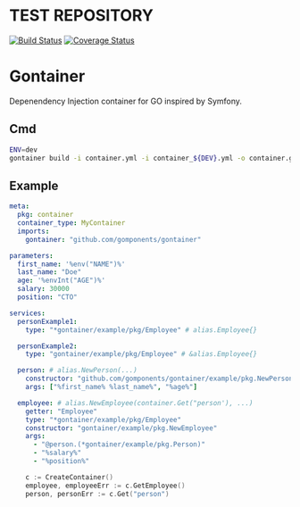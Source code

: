 # TEST REPOSITORY

[![Build Status](https://github.com/gomponents/gontainer/workflows/Tests/badge.svg?branch=master)](https://github.com/gomponents/gontainer/actions?query=workflow%3AGo)
[![Coverage Status](https://coveralls.io/repos/github/gomponents/gontainer/badge.svg?branch=master)](https://coveralls.io/github/gomponents/gontainer?branch=master)

# Gontainer

Depenendency Injection container for GO inspired by Symfony.

## Cmd

```bash
ENV=dev
gontainer build -i container.yml -i container_${DEV}.yml -o container.go
```

## Example

```yaml
meta:
  pkg: container
  container_type: MyContainer
  imports:
    gontainer: "github.com/gomponents/gontainer"

parameters:
  first_name: '%env("NAME")%'
  last_name: "Doe"
  age: '%envInt("AGE")%'
  salary: 30000
  position: "CTO"

services:
  personExample1:
    type: "*gontainer/example/pkg/Employee" # alias.Employee{}

  personExample2:
    type: "gontainer/example/pkg/Employee" # &alias.Employee{}

  person: # alias.NewPerson(...)
    constructor: "github.com/gomponents/gontainer/example/pkg.NewPerson"
    args: ["%first_name% %last_name%", "%age%"]

  employee: # alias.NewEmployee(container.Get("person'), ...)
    getter: "Employee"
    type: "*gontainer/example/pkg/Employee"
    constructor: "gontainer/example/pkg.NewEmployee"
    args:
      - "@person.(*gontainer/example/pkg.Person)"
      - "%salary%"
      - "%position%"
```

```go
    c := CreateContainer()
    employee, employeeErr := c.GetEmployee()
    person, personErr := c.Get("person")
```

